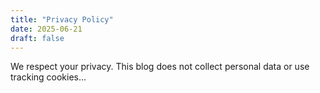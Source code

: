 ```yaml
---
title: "Privacy Policy"
date: 2025-06-21
draft: false
---
```


We respect your privacy. This blog does not collect personal data or use tracking cookies...
